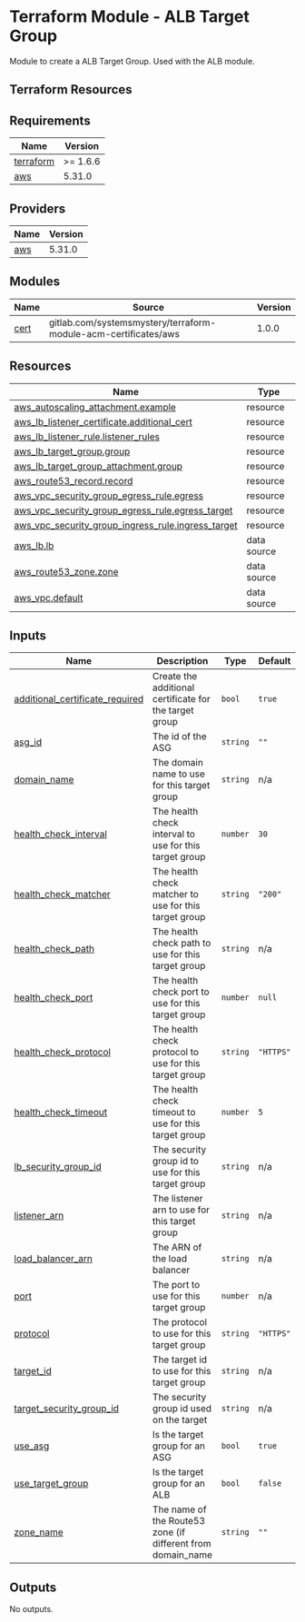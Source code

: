 # Terraform Module - ALB Target Group

Module to create a ALB Target Group. Used with the ALB module.

## Terraform Resources

<!-- BEGINNING OF PRE-COMMIT-TERRAFORM DOCS HOOK -->
## Requirements

| Name | Version |
|------|---------|
| <a name="requirement_terraform"></a> [terraform](#requirement\_terraform) | >= 1.6.6 |
| <a name="requirement_aws"></a> [aws](#requirement\_aws) | 5.31.0 |

## Providers

| Name | Version |
|------|---------|
| <a name="provider_aws"></a> [aws](#provider\_aws) | 5.31.0 |

## Modules

| Name | Source | Version |
|------|--------|---------|
| <a name="module_cert"></a> [cert](#module\_cert) | gitlab.com/systemsmystery/terraform-module-acm-certificates/aws | 1.0.0 |

## Resources

| Name | Type |
|------|------|
| [aws_autoscaling_attachment.example](https://registry.terraform.io/providers/hashicorp/aws/5.31.0/docs/resources/autoscaling_attachment) | resource |
| [aws_lb_listener_certificate.additional_cert](https://registry.terraform.io/providers/hashicorp/aws/5.31.0/docs/resources/lb_listener_certificate) | resource |
| [aws_lb_listener_rule.listener_rules](https://registry.terraform.io/providers/hashicorp/aws/5.31.0/docs/resources/lb_listener_rule) | resource |
| [aws_lb_target_group.group](https://registry.terraform.io/providers/hashicorp/aws/5.31.0/docs/resources/lb_target_group) | resource |
| [aws_lb_target_group_attachment.group](https://registry.terraform.io/providers/hashicorp/aws/5.31.0/docs/resources/lb_target_group_attachment) | resource |
| [aws_route53_record.record](https://registry.terraform.io/providers/hashicorp/aws/5.31.0/docs/resources/route53_record) | resource |
| [aws_vpc_security_group_egress_rule.egress](https://registry.terraform.io/providers/hashicorp/aws/5.31.0/docs/resources/vpc_security_group_egress_rule) | resource |
| [aws_vpc_security_group_egress_rule.egress_target](https://registry.terraform.io/providers/hashicorp/aws/5.31.0/docs/resources/vpc_security_group_egress_rule) | resource |
| [aws_vpc_security_group_ingress_rule.ingress_target](https://registry.terraform.io/providers/hashicorp/aws/5.31.0/docs/resources/vpc_security_group_ingress_rule) | resource |
| [aws_lb.lb](https://registry.terraform.io/providers/hashicorp/aws/5.31.0/docs/data-sources/lb) | data source |
| [aws_route53_zone.zone](https://registry.terraform.io/providers/hashicorp/aws/5.31.0/docs/data-sources/route53_zone) | data source |
| [aws_vpc.default](https://registry.terraform.io/providers/hashicorp/aws/5.31.0/docs/data-sources/vpc) | data source |

## Inputs

| Name | Description | Type | Default | Required |
|------|-------------|------|---------|:--------:|
| <a name="input_additional_certificate_required"></a> [additional\_certificate\_required](#input\_additional\_certificate\_required) | Create the additional certificate for the target group | `bool` | `true` | no |
| <a name="input_asg_id"></a> [asg\_id](#input\_asg\_id) | The id of the ASG | `string` | `""` | no |
| <a name="input_domain_name"></a> [domain\_name](#input\_domain\_name) | The domain name to use for this target group | `string` | n/a | yes |
| <a name="input_health_check_interval"></a> [health\_check\_interval](#input\_health\_check\_interval) | The health check interval to use for this target group | `number` | `30` | no |
| <a name="input_health_check_matcher"></a> [health\_check\_matcher](#input\_health\_check\_matcher) | The health check matcher to use for this target group | `string` | `"200"` | no |
| <a name="input_health_check_path"></a> [health\_check\_path](#input\_health\_check\_path) | The health check path to use for this target group | `string` | n/a | yes |
| <a name="input_health_check_port"></a> [health\_check\_port](#input\_health\_check\_port) | The health check port to use for this target group | `number` | `null` | no |
| <a name="input_health_check_protocol"></a> [health\_check\_protocol](#input\_health\_check\_protocol) | The health check protocol to use for this target group | `string` | `"HTTPS"` | no |
| <a name="input_health_check_timeout"></a> [health\_check\_timeout](#input\_health\_check\_timeout) | The health check timeout to use for this target group | `number` | `5` | no |
| <a name="input_lb_security_group_id"></a> [lb\_security\_group\_id](#input\_lb\_security\_group\_id) | The security group id to use for this target group | `string` | n/a | yes |
| <a name="input_listener_arn"></a> [listener\_arn](#input\_listener\_arn) | The listener arn to use for this target group | `string` | n/a | yes |
| <a name="input_load_balancer_arn"></a> [load\_balancer\_arn](#input\_load\_balancer\_arn) | The ARN of the load balancer | `string` | n/a | yes |
| <a name="input_port"></a> [port](#input\_port) | The port to use for this target group | `number` | n/a | yes |
| <a name="input_protocol"></a> [protocol](#input\_protocol) | The protocol to use for this target group | `string` | `"HTTPS"` | no |
| <a name="input_target_id"></a> [target\_id](#input\_target\_id) | The target id to use for this target group | `string` | n/a | yes |
| <a name="input_target_security_group_id"></a> [target\_security\_group\_id](#input\_target\_security\_group\_id) | The security group id used on the target | `string` | n/a | yes |
| <a name="input_use_asg"></a> [use\_asg](#input\_use\_asg) | Is the target group for an ASG | `bool` | `true` | no |
| <a name="input_use_target_group"></a> [use\_target\_group](#input\_use\_target\_group) | Is the target group for an ALB | `bool` | `false` | no |
| <a name="input_zone_name"></a> [zone\_name](#input\_zone\_name) | The name of the Route53 zone (if different from domain\_name | `string` | `""` | no |

## Outputs

No outputs.
<!-- END OF PRE-COMMIT-TERRAFORM DOCS HOOK -->
